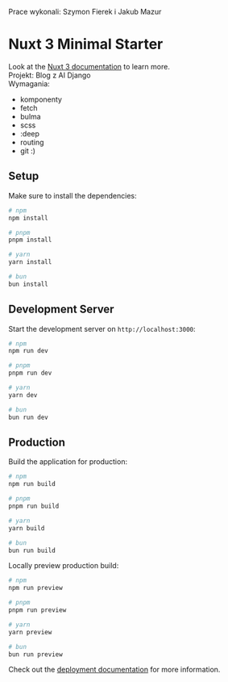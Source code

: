 Prace wykonali: Szymon Fierek i Jakub Mazur

# Nuxt 3 Minimal Starter

Look at the [Nuxt 3 documentation](https://nuxt.com/docs/getting-started/introduction) to learn more.  
Projekt: Blog z AI Django  
Wymagania:
- komponenty
- fetch
- bulma
- scss
- :deep
- routing
- git :)

## Setup

Make sure to install the dependencies:

```bash
# npm
npm install

# pnpm
pnpm install

# yarn
yarn install

# bun
bun install
```

## Development Server

Start the development server on `http://localhost:3000`:

```bash
# npm
npm run dev

# pnpm
pnpm run dev

# yarn
yarn dev

# bun
bun run dev
```

## Production

Build the application for production:

```bash
# npm
npm run build

# pnpm
pnpm run build

# yarn
yarn build

# bun
bun run build
```

Locally preview production build:

```bash
# npm
npm run preview

# pnpm
pnpm run preview

# yarn
yarn preview

# bun
bun run preview
```

Check out the [deployment documentation](https://nuxt.com/docs/getting-started/deployment) for more information.
